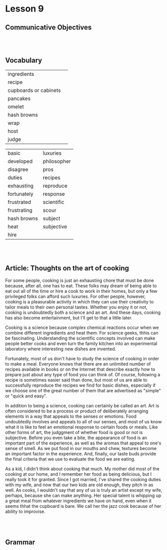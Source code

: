 # Lesson 9


## Communicative Objectives

<br><br>


## Vocabulary

|    |    |
|:---|:---|
| ingredients |  |
| recipe |  |
| cupboards or cabinets |  |
| pancakes |  |
| omelet |  |
| hash browns |  |
| wrap |  |
| host |  |
| judge |  |

|    |    |
|:---|:---|
| basic | luxuries |
| developed | philosopher |
| disagree | pros |
| duties | recipes |
| exhausting | reproduce |
| fortunately | response |
| frustrated | scientific |
| frustrating | scour |
| hash browns | subject |
| heat | subjective |
| hire |  |

<br><br>


## Article: Thoughts on the art of cooking
For some people, cooking is just an exhausting chore that must be done because, after all, one has to eat. These folks may dream of being able to eat out all of the time or hire  a cook to work in their homes, but only a few privileged folks can afford such luxuries. For other people, however, cooking is a pleasurable activity in which they can use their creativity to tailor meals to their own personal tastes. Whether you enjoy it or not, cooking is undoubtedly both a science and an art. And these days, cooking has also become entertainment, but I'll get to  that a little later.

Cooking is a science because complex chemical reactions occur when we combine different ingredients and heat them. For science geeks, thhis can be fascinating. Understanding the scientific concepts involved can make people better cooks and even turn the family kitchen into an experimental laboratory where interesting new dishes are invented.

Fortunately, most of us don't have to study the science of cooking in order to make a meal. Everyone knows that there are an unlimited number of recipes available in books or on the Internet that describe exactly how to prepare just about any type of food you can think of. Of course, following a recipe is sometimes easier said than done, but most of us are able to successfully reproduce the recipes we find for basic dishes, especially if we choose one of the great number of them that are advertised as "simple" or "quick and easy".


In addition to being a science, cooking can certainly be called an art. Art is often considered to be a process or product of deliberately arranging elements in a way that appeals to the senses or emotions. Food undoubtedly involves and appeals to all of our senses, and most of us know what it is like to feel an emotional response to certain foods or meals. Like other forms of art, the judggment of whether food is good or not is subjective. Before you even take a bite, the appearance of food is an important part of the experience, as well as the aromas that appeal to one's sense of smell. As we put food in our mouths and chew, textures become an important factor in the experience. And, finally, our taste buds provide the final criteria that we use to evaluate the food we are eating.

As a kid, I didn't think about cooking that much. My mother did most of the cooking at our home, and I remember her food as being delicious, but I really took it for granted. Since I got married, I've shared the  cooking duties with my wife, and now that our two kids are old enough, they pitch in as well. As cooks, I wouldn't say that any of us is truly an artist except my wife, perhaps, because she can make anything. Her special talent is whipping up a great meal from whatever ingredients we have on hand, even when it seems thhat the cupboard is bare. We call her the jazz cook because of her ability to improvise.



<br><br>


## Grammar